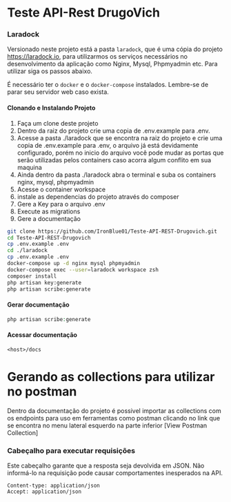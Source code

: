 # Teste API-Rest DrugoVich

### Laradock
Versionado neste projeto está a pasta `laradock`, que é uma cópia do projeto https://laradock.io, para utilizarmos os serviços necessários no desenvolvimento da aplicação como Nginx, Mysql, Phpmyadmin etc. Para utilizar siga os passos abaixo.

É necessário ter o `docker` e o `docker-compose` instalados. Lembre-se de parar seu servidor web caso exista.

#### Clonando e Instalando Projeto
1. Faça um clone deste projeto
2. Dentro da raiz do projeto crie uma copia de .env.example para .env.
3. Acesse a pasta ./laradock que se encontra na raiz do projeto e crie uma copia de .env.example para .env, o arquivo já está devidamente configurado, porém no inicio do arquivo você pode mudar as portas que serão utilizadas pelos containers caso acorra algum conflito em sua maquina
4. Ainda dentro da pasta ./laradock abra o terminal e suba os containers nginx, mysql, phpmyadmin
5. Acesse o container workspace
6. instale as dependencias do projeto através do composer
7. Gere a Key para o arquivo .env
8. Execute as migrations
9. Gere a documentação

```bash
git clone https://github.com/IronBlue01/Teste-API-REST-Drugovich.git
cd Teste-API-REST-Drugovich
cp .env.example .env
cd ./laradock
cp .env.example .env
docker-compose up -d nginx mysql phpmyadmin
docker-compose exec --user=laradock workspace zsh
composer install
php artisan key:generate
php artisan scribe:generate
```

#### Gerar documentação
```php
php artisan scribe:generate
```

#### Acessar documentação
`<host>/docs`

# Gerando as collections para utilizar no postman
Dentro da documentação do projeto é possivel importar as collections com os endpoints para uso em ferramentas como postman clicando no link que se encontra no menu lateral esquerdo na parte inferior [View Postman Collection]

### Cabeçalho para executar requisições
Este cabeçalho garante que a resposta seja devolvida em JSON. Não informá-lo na requisição pode causar comportamentes
inesperados na API.
```
Content-type: application/json
Accept: application/json
```


